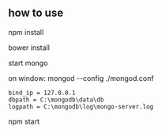 how to use
----------

npm install

bower install

start mongo

on window: mongod --config ./mongod.conf

    bind_ip = 127.0.0.1
    dbpath = C:\mongodb\data\db
    logpath = C:\mongodb\log\mongo-server.log

npm start

